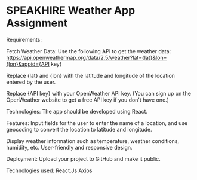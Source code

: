 # SPEAKHIRE Weather App Assignment

Requirements:

Fetch Weather Data: Use the following API to get the weather data:
https://api.openweathermap.org/data/2.5/weather?lat={lat}&lon={lon}&appid={API key}

  Replace {lat} and {lon} with the latitude and longitude of the location entered by the user.

  Replace {API key} with your OpenWeather API key. (You can sign up on the OpenWeather website to get a free   API key if you don't have one.)

Technologies: The app should be developed using React.

Features:
  Input fields for the user to enter the name of a location, and use geocoding to convert the location to latitude and longitude.

  Display weather information such as temperature, weather conditions, humidity, etc.
User-friendly and responsive design.

  Deployment: Upload your project to GitHub and make it public.

Technologies used:
  React.Js
  Axios

